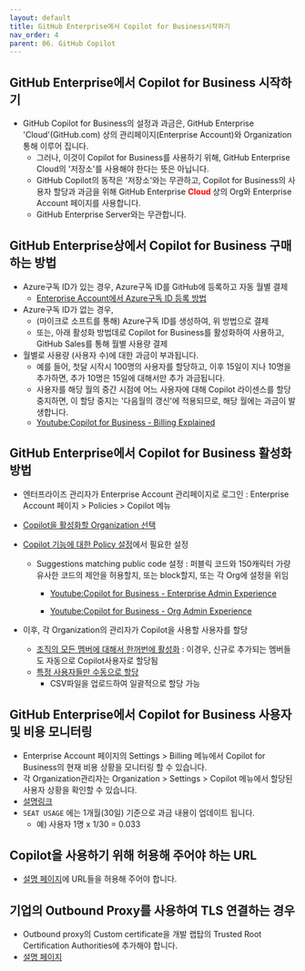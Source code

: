 ```yaml
---
layout: default
title: GitHub Enterprise에서 Copilot for Business시작하기
nav_order: 4
parent: 06. GitHub Copilot
---
```


## GitHub Enterprise에서 Copilot for Business 시작하기
- GitHub Copilot for Business의 설정과 과금은, GitHub Enterprise 'Cloud'(GitHub.com) 상의 관리페이지(Enterprise Account)와 Organization 통해 이루어 집니다.  
    - 그러나, 이것이 Copilot for Business를 사용하기 위해, GitHub Enterprise Cloud의 '저장소'를 사용해야 한다는 뜻은 아닙니다.  
    - GitHub Copilot의 동작은 '저장소'와는 무관하고, Copilot for Business의 사용자 할당과 과금을 위해 GitHub Enterprise **<span style="color:red"> Cloud </span>** 상의 Org와 Enterprise Account 페이지를 사용합니다. 
    - GitHub Enterprise Server와는 무관합니다.


## GitHub Enterprise상에서 Copilot for Business 구매하는 방법
- Azure구독 ID가 있는 경우, Azure구독 ID를 GitHub에 등록하고 자동 월별 결제
    - [Enterprise Account에서 Azure구독 ID 등록 방법](https://docs.github.com/en/enterprise-cloud@latest/billing/managing-billing-for-your-github-account/connecting-an-azure-subscription#connecting-your-azure-subscription-to-your-enterprise-account)
- Azure구독 ID가 없는 경우, 
    - (마이크로 소프트를 통해) Azure구독 ID를 생성하여, 위 방법으로 결제
    - 또는, 아래 활성화 방법데로 Copilot for Business를 활성화하여 사용하고, GitHub Sales를 통해 월별 사용량 결제
- 월별로 사용량 (사용자 수)에 대한 과금이 부과됩니다.
    - 예를 들어, 첫달 시작시 100명의 사용자를 할당하고, 이후 15일이 지나 10명을 추가하면, 추가 10명은 15일에 대해서만 추가 과금됩니다.
    - 사용자를 해당 월의 중간 시점에 어느 사용자에 대해 Copilot 라이센스를 할당 중지하면, 이 할당 중지는 '다음월의 갱신'에 적용되므로, 해당 월에는 과금이 발생합니다.
    - [Youtube:Copilot for Business - Billing Explained](https://youtu.be/sFpSH8jikSA)

## GitHub Enterprise에서 Copilot for Business 활성화 방법
 - 엔터프라이즈 관리자가 Enterprise Account 관리페이지로 로그인 : Enterprise Account 페이지 > Policies > Copilot 메뉴

 - [Copilot을 활성화할 Organization 선택](https://docs.github.com/en/enterprise-cloud@latest/copilot/managing-copilot/managing-copilot-for-your-enterprise/managing-access-to-copilot-in-your-enterprise/enabling-copilot-for-organizations-in-your-enterprise)

- [Copilot 기능에 대한 Policy 설정](https://docs.github.com/en/enterprise-cloud@latest/copilot/managing-copilot/managing-copilot-for-your-enterprise/managing-policies-and-features-for-copilot-in-your-enterprise)에서 필요한 설정
    - Suggestions matching public code 설정 : 퍼블릭 코드와 150캐릭터 가량 유사한 코드의 제안을 허용할지, 또는 block할지, 또는 각 Org에 설정을 위임
        - [Youtube:Copilot for Business - Enterprise Admin Experience](https://youtu.be/sROaNzKK2jk)

   
        - [Youtube:Copilot for Business - Org Admin Experience](https://youtu.be/wyN5F6Cizr4)

- 이후, 각 Organization의 관리자가 Copilot을 사용할 사용자를 할당
    - [조직의 모든 멤버에 대해서 한꺼번에 활성화](https://docs.github.com/en/enterprise-cloud@latest/copilot/managing-copilot/managing-github-copilot-in-your-organization/managing-access-to-github-copilot-in-your-organization/granting-access-to-copilot-for-members-of-your-organization#granting-access-to-github-copilot-for-all-current-and-future-users-in-your-organization) : 이경우, 신규로 추가되는 멤버들도 자동으로 Copilot사용자로 할당됨
    - [특정 사용자들만 수동으로 할당](https://docs.github.com/en/enterprise-cloud@latest/copilot/managing-copilot/managing-github-copilot-in-your-organization/managing-access-to-github-copilot-in-your-organization/granting-access-to-copilot-for-members-of-your-organization#granting-access-to-github-copilot-for-specific-users-in-your-organization)
        - CSV파일을 업로드하여 일괄적으로 할당 가능


## GitHub Enterprise에서 Copilot for Business 사용자 및 비용 모니터링
- Enterprise Account 페이지의 Settings > Billing 메뉴에서 Copilot for Business의 현재 비용 상황을 모니터링 할 수 있습니다. 
- 각 Organization관리자는 Organization > Settings > Copilot 메뉴에서 할당된 사용자 상황을 확인할 수 있습니다. 
- [설명링크](https://docs.github.com/en/enterprise-cloud@latest/copilot/managing-copilot/managing-copilot-for-your-enterprise/managing-access-to-copilot-in-your-enterprise/viewing-copilot-license-usage-in-your-enterprise)
- `SEAT USAGE` 에는 1개월(30일) 기준으로 과금 내용이 업데이트 됩니다. 
  - 예) 사용자 1명 x 1/30 = 0.033


## Copilot을 사용하기 위해 허용해 주어야 하는 URL
- [설명 페이지](https://docs.github.com/en/enterprise-cloud@latest/copilot/managing-copilot/managing-github-copilot-in-your-organization/configuring-your-proxy-server-or-firewall-for-copilot)에 URL들을 허용해 주어야 합니다.

## 기업의 Outbound Proxy를 사용하여 TLS 연결하는 경우
- Outbound proxy의 Custom certificate을 개발 랩탑의 Trusted Root Certification Authorities에 추가해야 합니다.
- [설명 페이지](https://docs.github.com/en/enterprise-cloud@latest/copilot/managing-copilot/configure-personal-settings/configuring-network-settings-for-github-copilot#allowing-github-copilot-to-use-custom-certificates)

